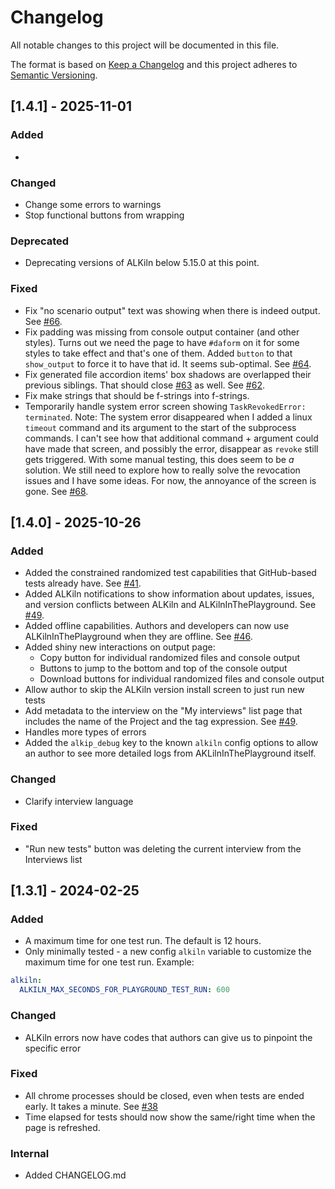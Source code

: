 # Changelog

All notable changes to this project will be documented in this file.

The format is based on [Keep a Changelog](https://keepachangelog.com/en/1.0.0/) and this project adheres to [Semantic Versioning](https://semver.org/spec/v2.0.0.html).

<!-- How to create a new entry:
See the documentation for Keep a Changelog above.
Try to keep them in this order if possible, skipping what you don't need:

Added - for new features.
Changed - for changes in existing functionality.
Deprecated - for soon-to-be removed features.
Removed - for now removed features.
Fixed - for any bug fixes.
Security - in case of vulnerabilities.

Format:

## [Unreleased]
-

## [1.0.0] - 2021-01-16
### Added
-

### Changed
-

### Deprecated
-

### Removed
-

### Fixed
-

### Security
-

### Internal
-
-->

## [1.4.1] - 2025-11-01

### Added
-

### Changed
- Change some errors to warnings
- Stop functional buttons from wrapping

### Deprecated
- Deprecating versions of ALKiln below 5.15.0 at this point.

### Fixed
- Fix "no scenario output" text was showing when there is indeed output. See [#66](https://github.com/SuffolkLITLab/docassemble-ALKilnInThePlayground/issues/66).
- Fix padding was missing from console output container (and other styles). Turns out we need the page to have `#daform` on it for some styles to take effect and that's one of them. Added `button` to that `show_output` to force it to have that id. It seems sub-optimal. See [#64](https://github.com/SuffolkLITLab/docassemble-ALKilnInThePlayground/issues/64).
- Fix generated file accordion items' box shadows are overlapped their previous siblings. That should close [#63](https://github.com/SuffolkLITLab/docassemble-ALKilnInThePlayground/issues/63) as well. See [#62](https://github.com/SuffolkLITLab/docassemble-ALKilnInThePlayground/issues/62).
- Fix make strings that should be f-strings into f-strings.
- Temporarily handle system error screen showing `TaskRevokedError: terminated`. Note: The system error disappeared when I added a linux `timeout` command and its argument to the start of the subprocess commands. I can't see how that additional command + argument could have made that screen, and possibly the error, disappear as `revoke` still gets triggered. With some manual testing, this does seem to be _a_ solution. We still need to explore how to really solve the revocation issues and I have some ideas. For now, the annoyance of the screen is gone. See [#68](https://github.com/SuffolkLITLab/docassemble-ALKilnInThePlayground/issues/68).

## [1.4.0] - 2025-10-26

### Added

- Added the constrained randomized test capabilities that GitHub-based tests already have. See [#41](https://github.com/SuffolkLITLab/docassemble-ALKilnInThePlayground/issues/41).
- Added ALKiln notifications to show information about updates, issues, and version conflicts between ALKiln and ALKilnInThePlayground. See [#49](https://github.com/SuffolkLITLab/docassemble-ALKilnInThePlayground/issues/49).
- Added offline capabilities. Authors and developers can now use ALKilnInThePlayground when they are offline. See [#46](https://github.com/SuffolkLITLab/docassemble-ALKilnInThePlayground/issues/46).
- Added shiny new interactions on output page:
   - Copy button for individual randomized files and console output
   - Buttons to jump to the bottom and top of the console output
   - Download buttons for individual randomized files and console output
- Allow author to skip the ALKiln version install screen to just run new tests
- Add metadata to the interview on the "My interviews" list page that includes the name of the Project and the tag expression. See [#49](https://github.com/SuffolkLITLab/docassemble-ALKilnInThePlayground/issues/59).
- Handles more types of errors
- Added the `alkip_debug` key to the known `alkiln` config options to allow an author to see more detailed logs from AKLilnInThePlayground itself.

### Changed
- Clarify interview language

### Fixed
- "Run new tests" button was deleting the current interview from the Interviews list

## [1.3.1] - 2024-02-25

### Added

- A maximum time for one test run. The default is 12 hours.
- Only minimally tested - a new config `alkiln` variable to customize the maximum time for one test run. Example:

```yml
alkiln:
  ALKILN_MAX_SECONDS_FOR_PLAYGROUND_TEST_RUN: 600
```

### Changed

- ALKiln errors now have codes that authors can give us to pinpoint the specific error

### Fixed

- All chrome processes should be closed, even when tests are ended early. It takes a minute. See [#38](https://github.com/SuffolkLITLab/docassemble-ALKilnInThePlayground/issues/38)
- Time elapsed for tests should now show the same/right time when the page is refreshed.

### Internal

- Added CHANGELOG.md

